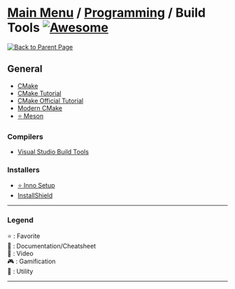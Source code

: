 # [Main Menu](../../README.md) / [Programming](../README.md) / Build Tools [![Awesome](https://awesome.re/badge-flat.svg)](https://awesome.re)

[![Back to Parent Page](https://img.shields.io/badge/-Back_to_Parent_Page-blue?style=for-the-badge)](../README.md)

## General
- [CMake](https://cmake.org/)
- [CMake Tutorial](https://alexandre-laurent.developpez.com/tutoriels/cmake/)
- [CMake Official Tutorial](https://cmake.org/cmake/help/latest/guide/tutorial/index.html)
- [Modern CMake](https://cliutils.gitlab.io/modern-cmake/)
- [:star: Meson](https://mesonbuild.com/)

### Compilers
- [Visual Studio Build Tools](https://visualstudio.microsoft.com/thank-you-downloading-visual-studio/?sku=BuildTools)

### Installers
- [:star: Inno Setup](https://jrsoftware.org/isinfo.php)
- [InstallShield](https://installshield.fr/produits/installshield.html?t=1)

---

### Legend
:star: : Favorite\
:book: : Documentation/Cheatsheet\
:movie_camera: : Video\
:video_game: : Gamification\
:wrench: : Utility

---
